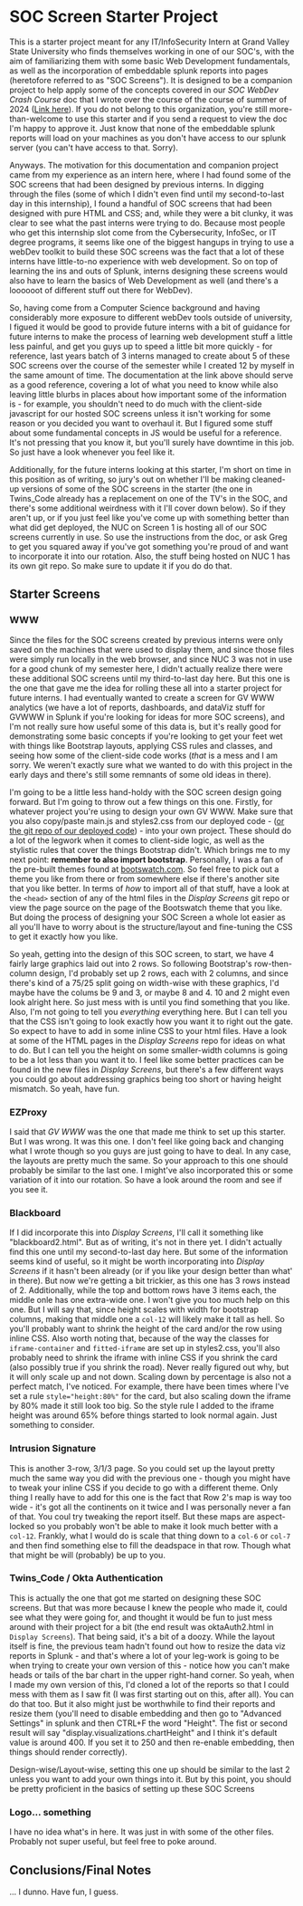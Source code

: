 # SOC Screen Starter Project

This is a starter project meant for any IT/InfoSecurity Intern at Grand Valley State University who finds themselves working in one of our SOC's, with the aim of familiarizing them with some basic Web Development fundamentals, as well as the incorporation of embeddable splunk reports into pages (heretofore referred to as "SOC Screens"). It is designed to be a companion project to help apply some of the concepts covered in our *SOC WebDev Crash Course* doc that I wrote over the course of the course of summer of 2024 ([Link here](https://docs.google.com/document/d/1j1cYI72FGfsTu3-HcaC3qKbjTQXC0jqO9kdm4TLEMw8/edit?usp=sharing)). If you do not belong to this organization, you're still more-than-welcome to use this starter and if you send a request to view the doc I'm happy to approve it. Just know that none of the embeddable splunk reports will load on your machines as you don't have access to our splunk server (you can't have access to that. Sorry). 

Anyways. The motivation for this documentation and companion project came from my experience as an intern here, where I had found some of the SOC screens that had been designed by previous interns. In digging through the files (some of which I didn't even find until my second-to-last day in this internship), I found a handful of SOC screens that had been designed with pure HTML and CSS; and, while they were a bit clunky, it was clear to see what the past interns were trying to do. Because most people who get this internship slot come from the Cybersecurity, InfoSec, or IT degree programs, it seems like one of the biggest hangups in trying to use a webDev toolkit to build these SOC screens was the fact that a lot of these interns have little-to-no experience with web development. So on top of learning the ins and outs of Splunk, interns designing these screens would also have to learn the basics of Web Development as well (and there's a loooooot of different stuff out there for WebDev). 

So, having come from a Computer Science background and having considerably more exposure to different webDev tools outside of university, I figued it would be good to provide future interns with a bit of guidance for future interns to make the process of learning web development stuff a little less painful, and get you guys up to speed a little bit more quickly - for reference, last years batch of 3 interns managed to create about 5 of these SOC screens over the course of the semester while I created 12 by myself in the same amount of time. The documentation at the link above should serve as a good reference, covering a lot of what you need to know while also leaving little blurbs in places about how important some of the information is - for example, you shouldn't need to do much with the client-side javascript for our hosted SOC screens unless it isn't working for some reason or you decided you want to overhaul it. But I figured some stuff about some fundamental concepts in JS would be useful for a reference. It's not pressing that you know it, but you'll surely have downtime in this job. So just have a look whenever you feel like it. 

Additionally, for the future interns looking at this starter, I'm short on time in this position as of writing, so jury's out on whether I'll be making cleaned-up versions of some of the SOC screens in the starter (the one in Twins_Code already has a replacement on one of the TV's in the SOC, and there's some additional weirdness with it I'll cover down below). So if they aren't up, or if you just feel like you've come up with something better than what did get deployed, the NUC on Screen 1 is hosting all of our SOC screens currently in use. So use the instructions from the doc, or ask Greg to get you squared away if you've got something you're proud of and want to incorporate it into our rotation. Also, the stuff being hosted on NUC 1 has its own git repo. So make sure to update it if you do do that.

## Starter Screens 

### WWW

Since the files for the SOC screens created by previous interns were only saved on the machines that were used to display them, and since those files were simply run locally in the web browser, and since NUC 3 was not in use for a good chunk of my semester here, I didn't actually realize there were these additional SOC screens until my third-to-last day here. But this one is the one that gave me the idea for rolling these all into a starter project for future interns. I had eventually wanted to create a screen for GV WWW analytics (we have a lot of reports, dashboards, and dataViz stuff for GVWWW in Splunk if you're looking for ideas for more SOC screens), and I'm not really sure how useful some of this data is, but it's really good for demonstrating some basic concepts if you're looking to get your feet wet with things like Bootstrap layouts, applying CSS rules and classes, and seeing how some of the client-side code works (*that* is a mess and I am sorry. We weren't exactly sure what we wanted to do with this project in the early days and there's still some remnants of some old ideas in there).

I'm going to be a little less hand-holdy with the SOC screen design going forward. But I'm going to throw out a few things on this one. Firstly, for whatever project you're using to design your own GV WWW. Make sure that you also copy/paste main.js and styles2.css from our deployed code - ([or the git repo of our deployed code](https://github.com/adamWinebarger/displayScreensAndStuff)) - into your own project. These should do a lot of the legwork when it comes to client-side logic, as well as the stylistic rules that cover the things Bootstrap didn't. Which brings me to my next point: **remember to also import bootstrap**. Personally, I was a fan of the pre-built themes found at [bootswatch.com](https://bootswatch.com). So feel free to pick out a theme you like from there or from somewhere else if there's another site that you like better. In terms of *how* to import all of that stuff, have a look at the `<head>` section of any of the html files in the *Display Screens* git repo or view the page source on the page of the Bootswatch theme that you like. But doing the process of designing your SOC Screen a whole lot easier as all you'll have to worry about is the structure/layout and fine-tuning the CSS to get it exactly how you like. 

So yeah, getting into the design of this SOC screen, to start, we have 4 fairly large graphics laid out into 2 rows. So following Bootstrap's row-then-column design, I'd probably set up 2 rows, each with 2 columns, and since there's kind of a 75/25 split going on width-wise with these graphics, I'd maybe have the colums be 9 and 3, or maybe 8 and 4. 10 and 2 might even look alright here. So just mess with is until you find something that you like. Also, I'm not going to tell you *everything* everything here. But I can tell you that the CSS isn't going to look exactly how you want it to right out the gate. So expect to have to add in some inline CSS to your html files. Have a look at some of the HTML pages in the *Display Screens* repo for ideas on what to do. But I can tell you the height on some smaller-width columns is going to be a lot less than you want it to. I feel like some better practices can be found in the new files in *Display Screens*, but there's a few different ways you could go about addressing graphics being too short or having height mismatch. So yeah, have fun.

### EZProxy

I said that *GV WWW* was the one that made me think to set up this starter. But I was wrong. It was this one. I don't feel like going back and changing what I wrote though so you guys are just going to have to deal. In any case, the layouts are pretty much the same. So your approach to this one should probably be similar to the last one. I might've also incorporated this or some variation of it into our rotation. So have a look around the room and see if you see it.

### Blackboard

If I did incorporate this into *Display Screens*, I'll call it something like "blackboard2.html". But as of writing, it's not in there yet. I didn't actually find this one until my second-to-last day here. But some of the information seems kind of useful, so it might be worth incorporating into *Display Screens* if it hasn't been already (or if you like your design better than what' in there). But now we're getting a bit trickier, as this one has 3 rows instead of 2. Additionally, while the top and bottom rows have 3 items each, the middle onle has one extra-wide one. I won't give you too much help on this one. But I will say that, since height scales with width for bootstrap columns, making that middle one a `col-12` will likely make it tall as hell. So you'll probably want to shrink the height of the card and/or the row using inline CSS. Also worth noting that, because of the way the classes for `iframe-container` and `fitted-iframe` are set up in styles2.css, you'll also probably need to shrink the iframe with inline CSS if you shrink the card (also possibly true if you shrink the road). Never really figured out why, but it will only scale up and not down. Scaling down by percentage is also not a perfect match, I've noticed. For example, there have been times where I've set a rule `style="height:80%"` for the card, but also scaling down the iframe by 80% made it still look too big. So the style rule I added to the iframe height was around 65% before things started to look normal again. Just something to consider.

### Intrusion Signature

This is another 3-row, 3/1/3 page. So you could set up the layout pretty much the same way you did with the previous one - though you might have to tweak your inline CSS if you decide to go with a different theme. Only thing I really have to add for this one is the fact that Row 2's map is way too wide - it's got all the continents on it twice and I was personally never a fan of that. You coul try tweaking the report itself. But these maps are aspect-locked so you probably won't be able to make it look much better with a `col-12`. Frankly, what I would do is scale that thing down to a `col-6` or `col-7` and then find something else to fill the deadspace in that row. Though what that might be will (probably) be up to you. 

### Twins_Code / Okta Authentication

This is actually the one that got me started on designing these SOC screens. But that was more because I knew the people who made it, could see what they were going for, and thought it would be fun to just mess around with their project for a bit (the end result was oktaAuth2.html in `Display Screens`). That being said, it's a bit of a doozy. While the layout itself is fine, the previous team hadn't found out how to resize the data viz reports in Splunk - and that's where a lot of your leg-work is going to be when trying to create your own version of this - notice how you can't make heads or tails of the bar chart in the upper right-hand corner. So yeah, when I made my own version of this, I'd cloned a lot of the reports so that I could mess with them as I saw fit (I was first starting out on this, after all). You can do that too. But it also might just be worthwhile to find their reports and resize them (you'll need to disable embedding and then go to "Advanced Settings" in splunk and then CTRL+F the word "Height". The fist or second result will say "display.visualizations.chartHeight" and I think it's default value is around 400. If you set it to 250 and then re-enable embedding, then things should render correctly).

Design-wise/Layout-wise, setting this one up should be similar to the last 2 unless you want to add your own things into it. But by this point, you should be pretty proficient in the basics of setting up these SOC Screens

### Logo... something

I have no idea what's in here. It was just in with some of the other files. Probably not super useful, but feel free to poke around.

## Conclusions/Final Notes

... I dunno. Have fun, I guess.
